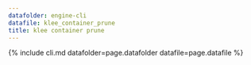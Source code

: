 ```yaml
---
datafolder: engine-cli
datafile: klee_container_prune
title: klee container prune
---
```

{% include cli.md datafolder=page.datafolder datafile=page.datafile %}
